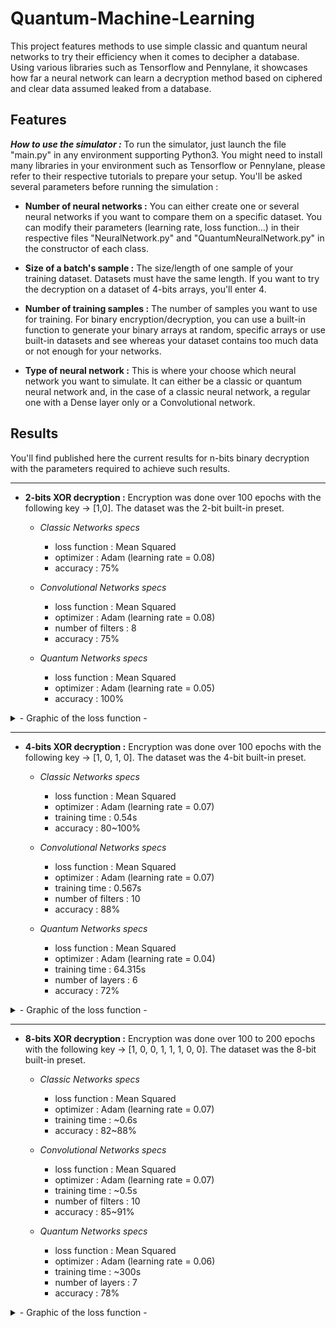 # Quantum-Machine-Learning

  This project features methods to use simple classic and quantum neural networks to try their efficiency when it comes to decipher a database. Using various libraries such as Tensorflow and Pennylane, it showcases how far a neural network can learn a decryption method based on ciphered and clear data assumed leaked from a database.

## Features

___How to use the simulator :___ To run the simulator, just launch the file "main.py" in any environment supporting Python3. You might need to install many libraries in your environment such as Tensorflow or Pennylane, please refer to their respective tutorials to prepare your setup. You'll be asked several parameters before running the simulation :
  * __Number of neural networks :__ You can either create one or several neural networks if you want to compare them on a specific dataset. You can modify their parameters (learning rate, loss function...) in their respective files "NeuralNetwork.py" and "QuantumNeuralNetwork.py" in the constructor of each class.

  * __Size of a batch's sample :__ The size/length of one sample of your training dataset. Datasets must have the same length. If you want to try the decryption on a dataset of 4-bits arrays, you'll enter 4.

  * __Number of training samples :__ The number of samples you want to use for training. For binary encryption/decryption, you can use a built-in function to generate your binary arrays at random, specific arrays or use built-in datasets and see whereas your dataset contains too much data or not enough for your networks.

  * __Type of neural network :__ This is where your choose which neural network you want to simulate. It can either be a classic or quantum neural network and, in the case of a classic neural network, a regular one with a Dense layer only or a Convolutional network.

## Results


You'll find published here the current results for n-bits binary decryption with the parameters required to achieve such results.

---

  * __2-bits XOR decryption :__ Encryption was done over 100 epochs with the following key -> [1,0]. The dataset was the 2-bit built-in preset.
     * _Classic Networks specs_
         * loss function : Mean Squared
         * optimizer : Adam (learning rate = 0.08)
         * accuracy : 75%

     * _Convolutional Networks specs_
         * loss function : Mean Squared
         * optimizer : Adam (learning rate = 0.08)
         * number of filters : 8
         * accuracy : 75%

     * _Quantum Networks specs_
         * loss function : Mean Squared
         * optimizer : Adam (learning rate = 0.05)
         * accuracy : 100%
<details>
  <summary> - Graphic of the loss function -</summary>
<img src="https://user-images.githubusercontent.com/72410925/121705960-7681e080-cad5-11eb-8ea8-2473997f1b99.png">
</details>

---
  * __4-bits XOR decryption :__ Encryption was done over 100 epochs with the following key -> [1, 0, 1, 0]. The dataset was the 4-bit built-in preset.

     * _Classic Networks specs_
         * loss function : Mean Squared
         * optimizer : Adam (learning rate = 0.07)
         * training time : 0.54s
         * accuracy : 80~100%

     * _Convolutional Networks specs_
         * loss function : Mean Squared
         * optimizer : Adam (learning rate = 0.07)
         * training time : 0.567s
         * number of filters : 10
         * accuracy : 88%

     * _Quantum Networks specs_
         * loss function : Mean Squared
         * optimizer : Adam (learning rate = 0.04)
         * training time : 64.315s
         * number of layers : 6
         * accuracy : 72%

<details>
  <summary> - Graphic of the loss function -</summary>
<img src="https://user-images.githubusercontent.com/72410925/121704259-de372c00-cad3-11eb-8bde-00c57192057f.png">
</details>

---
  * __8-bits XOR decryption :__ Encryption was done over 100 to 200 epochs with the following key -> [1, 0, 0, 1, 1, 1, 0, 0]. The dataset was the 8-bit built-in preset.
     * _Classic Networks specs_
         * loss function : Mean Squared
         * optimizer : Adam (learning rate = 0.07)
         * training time : ~0.6s
         * accuracy : 82~88%

     * _Convolutional Networks specs_
         * loss function : Mean Squared
         * optimizer : Adam (learning rate = 0.07)
         * training time : ~0.5s
         * number of filters : 10
         * accuracy : 85~91%

     * _Quantum Networks specs_
         * loss function : Mean Squared
         * optimizer : Adam (learning rate = 0.06)
         * training time : ~300s
         * number of layers : 7
         * accuracy : 78%

<details>
  <summary> - Graphic of the loss function -</summary>
<img src="https://user-images.githubusercontent.com/72410925/121707141-9239b680-cad6-11eb-8302-6ff5ab7cfc77.png">
</details>
